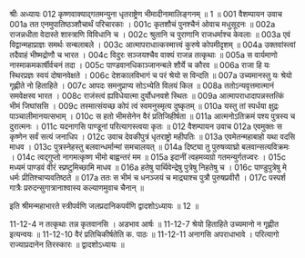 श्रीः
अध्यायः 012
कृष्णवाक्याद्गतमन्युना धृतराष्ट्रेण भीमादीनामालिङ्गनम् ॥ 1 ॥
001	वैशम्पायन उवाच 
001a	तत एनमुपातिष्ठञ्शौचार्थं परिचारकाः ।
001c	कृतशौचं पुनश्चैनं ओवाच मधुसूदनः ॥
002a	राजन्नधीता वेदास्ते शास्त्राणि विविधानि च ।
002c	श्रुतानि च पुराणानि राजधर्माश्च केवलाः ॥
003a	एवं विद्वान्महाप्राज्ञः समर्थः सन्बलाबले ।
003c	आत्मापराधात्कस्मात्त्वं कुरुषे कोपमीदृशम् ॥
004a	उक्तवांस्त्वां तदैवाहं भीष्मद्रोणौ च भारत ।
004c	विदुरः सञ्जयश्चैव वाक्यं राजन्न तत्कृथाः ॥
005a	स वार्यमाणो नास्माकमकार्षीर्वचनं तदा ।
005c	पाण्डवानधिकाञ्जानन्बले शौर्ये च कौरव ॥
006a	राजा हि यः स्थिरप्रज्ञः स्वयं दोषानवेक्षते ।
006c	देशकालविभागं च परं श्रेयो स विन्दति ॥
007a	उच्यमानस्तु यः श्रेयो गृह्णीते नो हिताहिते ।
007c	आपदः समनुप्राप्य सोऽभ्येति विलयं किल ॥
008a	ततोऽन्यवृत्तमात्मानं समवेक्षस्व भारत ।
008c	राजंस्त्वं ह्यविधेयात्मा दुर्योधनवशे स्थितः ॥
009a	आत्मापराधादापन्नस्तत्किं भीमं जिघांससि ।
009c	तस्मात्संयच्छ कोपं त्वं स्वमनुस्मृत्य दुष्कृतम् ॥
010a	यस्तु तां स्पर्धया क्षुद्रः पाञ्चालीमानयत्सभाम् ।
010c	स हतो भीमसेनेन वैरं प्रतिजिहीर्षता ॥
011a	आत्मनोऽतिक्रमं पश्य पुत्रस्य च दुरात्मनः ।
011c	यदनागसि पाण्डूनां परित्यागस्त्वया कृतः ॥
012	वैशम्पायन उवाच 
012a	एवमुक्तः स कृष्णेन सर्वं सत्यं जनाधिप ।
012c	उवाच देवकीपुत्रं धृतराष्ट्रो महीपतिः ॥
013a	एवमेतन्महाबाहो यथा वदसि माधव ।
013c	पुत्रस्नेहस्तु बलवान्धर्मान्मां समचालयत् ॥
014a	दिष्ट्या तु पुरुषव्याघ्रो बलवान्सत्यविक्रमः ।
014c	त्वद्गुप्तो नागमत्कृष्ण भीमो बाह्वन्तरं मम ॥
015a	इदानीं त्वहमव्यग्रो गतमन्युर्गतज्वरः ।
015c	मध्यमं पाण्डवं वीरं स्प्रष्टुमिच्छामि माधव ॥
016a	हतेषु पार्थिवेन्द्रेषु पुत्रेषु निहतेषु च ।
016c	पाण्डुपुत्रेषु मे धर्मः प्रीतिश्चाप्यवतिष्ठते ॥
017a	ततः स भीमं च धनञ्जयं च माद्र्याश्च पुत्रौ पुरुषप्रवीरौ ।
017c	पस्पर्श गात्रैः प्ररुदन्सुगात्रानाश्वास्य कल्याणमुवाच चैनान् ॥ 

इति श्रीमन्महाभारते स्त्रीपर्वणि जलप्रदानिकपर्वणि द्वादशोऽध्यायः ॥ 12 ॥

11-12-4 न तत्कृथाः तन्न कृतवानसि । अडभाव आर्षः ॥ 11-12-7 श्रेयो हिताहिते उच्यमानो न गृह्णीत इत्यन्वयः ॥ 11-12-10 वैरं प्रतिचिकीर्षतेति क. पाठः ॥ 11-12-11 अनागसि अपराधाभावे । परित्यागो राज्याप्रदानेन तिरस्कारः ॥ द्वादशोऽध्यायः ॥
